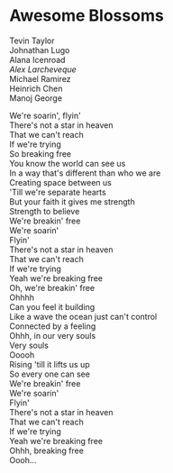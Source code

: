 # Awesome Blossoms
Tevin Taylor<br>
Johnathan Lugo<br>
Alana Icenroad<br>
*Alex Larcheveque* <br>
Michael Ramirez<br>
Heinrich Chen<br>
Manoj George <br>


We're soarin', flyin' <br>
There's not a star in heaven <br>
That we can't reach <br>
If we're trying<br>
So breaking free <br>
You know the world can see us <br>
In a way that's different than who we are <br>
Creating space between us <br>
'Till we're separate hearts <br>
But your faith it gives me strength <br>
Strength to believe <br>
We're breakin' free <br>
We're soarin' <br>
Flyin' <br>
There's not a star in heaven <br>
That we can't reach <br>
If we're trying <br>
Yeah we're breaking free<br>
Oh, we're breakin' free <br>
Ohhhh<br>
Can you feel it building<br>
Like a wave the ocean just can't control<br>
Connected by a feeling<br>
Ohhh, in our very souls<br>
Very souls<br>
Ooooh<br>
Rising 'till it lifts us up<br>
So every one can see<br>
We're breakin' free<br>
We're soarin'<br>
Flyin'<br>
There's not a star in heaven<br>
That we can't reach<br>
If we're trying<br>
Yeah we're breaking free<br>
Ohhh, breaking free<br>
Oooh…<br>
